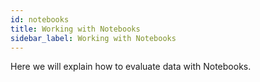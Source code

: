 ```yaml
---
id: notebooks
title: Working with Notebooks
sidebar_label: Working with Notebooks
---
```


Here we will explain how to evaluate data with Notebooks.